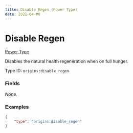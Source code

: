 ```yaml
---
title: Disable Regen (Power Type)
date: 2021-04-08
---
```


# Disable Regen

[Power Type](../power_types.md)

Disables the natural health regeneration when on full hunger.

Type ID: `origins:disable_regen`


### Fields

_None._



### Examples

```json
{
    "type": "origins:disable_regen"
}
```
